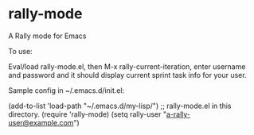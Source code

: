 # rally-mode
A Rally mode for Emacs


To use:

Eval/load rally-mode.el, then M-x rally-current-iteration, enter username and password and it should display current sprint task info for your user.



Sample config in ~/.emacs.d/init.el:

(add-to-list 'load-path "~/.emacs.d/my-lisp/") ;; rally-mode.el in this directory.
(require 'rally-mode)
(setq rally-user "a-rally-user@example.com")
